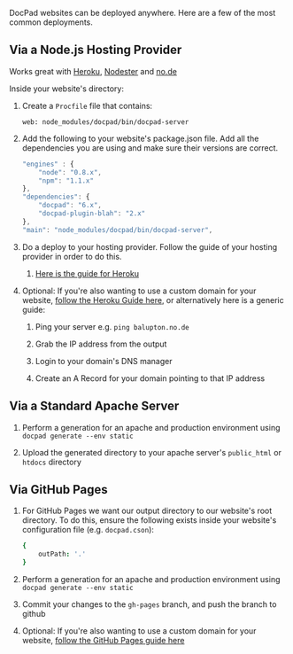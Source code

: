 DocPad websites can be deployed anywhere. Here are a few of the most common deployments.


## Via a Node.js Hosting Provider

Works great with [Heroku](http://www.heroku.com/), [Nodester](http://nodester.com/) and [no.de](http://no.de/)

Inside your website's directory:

1. Create a `Procfile` file that contains:

	```
	web: node_modules/docpad/bin/docpad-server
	```

1. Add the following to your website's package.json file. Add all the dependencies you are using and make sure their versions are correct.

	``` javascript
	"engines" : {
		"node": "0.8.x",
		"npm": "1.1.x"
	},
	"dependencies": {
		"docpad": "6.x",
		"docpad-plugin-blah": "2.x"
	},
	"main": "node_modules/docpad/bin/docpad-server",
	```

1. Do a deploy to your hosting provider. Follow the guide of your hosting provider in order to do this.

	1. [Here is the guide for Heroku](http://devcenter.heroku.com/articles/node-js)

1. Optional: If you're also wanting to use a custom domain for your website, [follow the Heroku Guide here](https://devcenter.heroku.com/articles/custom-domains), or alternatively here is a generic guide:

	1. Ping your server e.g. `ping balupton.no.de`

	1. Grab the IP address from the output

	1. Login to your domain's DNS manager

	1. Create an A Record for your domain pointing to that IP address



## Via a Standard Apache Server

1. Perform a generation for an apache and production environment using `docpad generate --env static`

2. Upload the generated directory to your apache server's `public_html` or `htdocs` directory


## Via GitHub Pages

1. For GitHub Pages we want our output directory to our website's root directory. To do this, ensure the following exists inside your website's configuration file (e.g. `docpad.cson`):

	``` coffee
	{
		outPath: '.'
	}
	```

2. Perform a generation for an apache and production environment using `docpad generate --env static`

3. Commit your changes to the `gh-pages` branch, and push the branch to github

4. Optional: If you're also wanting to use a custom domain for your website, [follow the GitHub Pages guide here](https://help.github.com/articles/setting-up-a-custom-domain-with-pages)